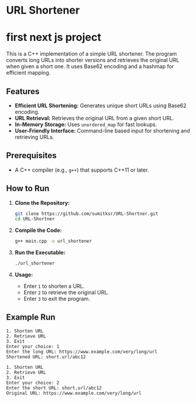 # URL Shortener
# first next js project
This is a C++ implementation of a simple URL shortener. The program converts long URLs into shorter versions and retrieves the original URL when given a short one. It uses Base62 encoding and a hashmap for efficient mapping.

## Features

- **Efficient URL Shortening:** Generates unique short URLs using Base62 encoding.
- **URL Retrieval:** Retrieves the original URL from a given short URL.
- **In-Memory Storage:** Uses `unordered_map` for fast lookups.
- **User-Friendly Interface:** Command-line based input for shortening and retrieving URLs.

## Prerequisites

- A C++ compiler (e.g., `g++`) that supports C++11 or later.

## How to Run

1. **Clone the Repository:**

   ```bash
   git clone https://github.com/sumitksr/URL-Shortner.git
   cd URL-Shortner
   ```

2. **Compile the Code:**

   ```bash
   g++ main.cpp -o url_shortener
   ```

3. **Run the Executable:**

   ```bash
   ./url_shortener
   ```

4. **Usage:**
   - Enter `1` to shorten a URL.
   - Enter `2` to retrieve the original URL.
   - Enter `3` to exit the program.

## Example Run

```
1. Shorten URL
2. Retrieve URL
3. Exit
Enter your choice: 1
Enter the long URL: https://www.example.com/very/long/url
Shortened URL: short.url/abc12

1. Shorten URL
2. Retrieve URL
3. Exit
Enter your choice: 2
Enter the short URL: short.url/abc12
Original URL: https://www.example.com/very/long/url
```